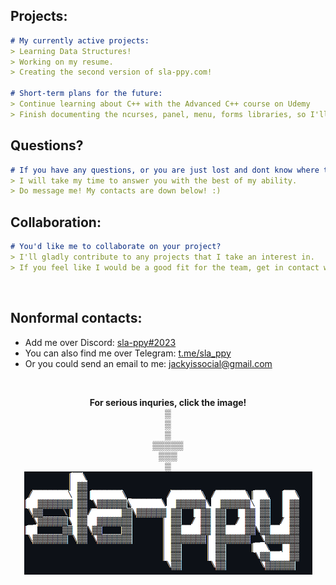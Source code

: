 ## Projects:
```markdown
# My currently active projects:
> Learning Data Structures!
> Working on my resume.
> Creating the second version of sla-ppy.com!

# Short-term plans for the future:
> Continue learning about C++ with the Advanced C++ course on Udemy
> Finish documenting the ncurses, panel, menu, forms libraries, so I'll be able to use it normally.
```
## Questions?
```markdown
# If you have any questions, or you are just lost and dont know where to start with programming:
> I will take my time to answer you with the best of my ability.
> Do message me! My contacts are down below! :)
```
## Collaboration:
```markdown
# You'd like me to collaborate on your project?
> I'll gladly contribute to any projects that I take an interest in.
> If you feel like I would be a good fit for the team, get in contact with me!
```
<br>

## Nonformal contacts:
* Add me over Discord: <a href="https://discord.com/users/545219738398097408">sla-ppy#2023</a>
* You can also find me over Telegram: <a href="https://t.me/sla_ppy">t.me/sla_ppy</a>
* Or you could send an email to me: <a href="mailto:jackyissocial@gmail.com">jackyissocial@gmail.com</a>
<br>
  
<p align="center">
  <strong>For serious inquries, click the image!</strong>
    <br>▒
    <br>▒
    <br>▒
  <br>▒▒▒▒▒
   <br>▒▒▒
    <br>▒ 
     <br>
    <a href="mailto:dev@sla-ppy.com"><img src="/sla-ppy.png" alt="sla-ppy.png"></a>
</p>
